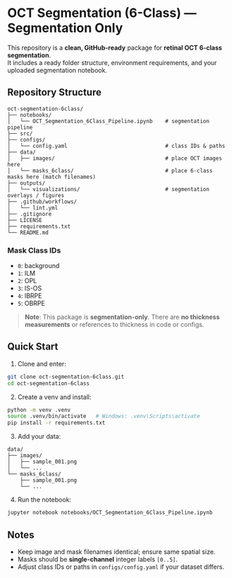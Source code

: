 # OCT Segmentation (6-Class) — Segmentation Only

This repository is a **clean, GitHub-ready** package for **retinal OCT 6-class segmentation**.  
It includes a ready folder structure, environment requirements, and your uploaded segmentation notebook.

## Repository Structure

```
oct-segmentation-6class/
├── notebooks/
│   └── OCT_Segmentation_6Class_Pipeline.ipynb    # segmentation pipeline
├── src/                                          
├── configs/
│   └── config.yaml                               # class IDs & paths 
├── data/
│   ├── images/                                   # place OCT images here
│   └── masks_6class/                             # place 6-class masks here (match filenames)
├── outputs/
│   └── visualizations/                           # segmentation overlays / figures
├── .github/workflows/
│   └── lint.yml                                  
├── .gitignore
├── LICENSE
├── requirements.txt
└── README.md
```

### Mask Class IDs
- `0`: background
- `1`: ILM
- `2`: OPL
- `3`: IS-OS
- `4`: IBRPE
- `5`: OBRPE

> **Note**: This package is **segmentation-only**. There are **no thickness measurements** or references to thickness in code or configs.

## Quick Start

1. Clone and enter:
```bash
git clone oct-segmentation-6class.git
cd oct-segmentation-6class
```

2. Create a venv and install:
```bash
python -m venv .venv
source .venv/bin/activate   # Windows: .venv\Scripts\activate
pip install -r requirements.txt
```

3. Add your data:
```
data/
├── images/
│   ├── sample_001.png
│   └── ...
└── masks_6class/
    ├── sample_001.png
    └── ...
```

4. Run the notebook:
```bash
jupyter notebook notebooks/OCT_Segmentation_6Class_Pipeline.ipynb
```

## Notes
- Keep image and mask filenames identical; ensure same spatial size.
- Masks should be **single-channel** integer labels `[0..5]`.
- Adjust class IDs or paths in `configs/config.yaml` if your dataset differs.
